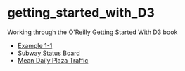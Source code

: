 # getting_started_with_D3
Working through the O'Reilly Getting Started With D3 book

* [Example 1-1](example_1-1.html)
* [Subway Status Board](subway_train_status_board.html)
* [Mean Daily Plaza Traffic](mean_daily_plaza_traffic.html)